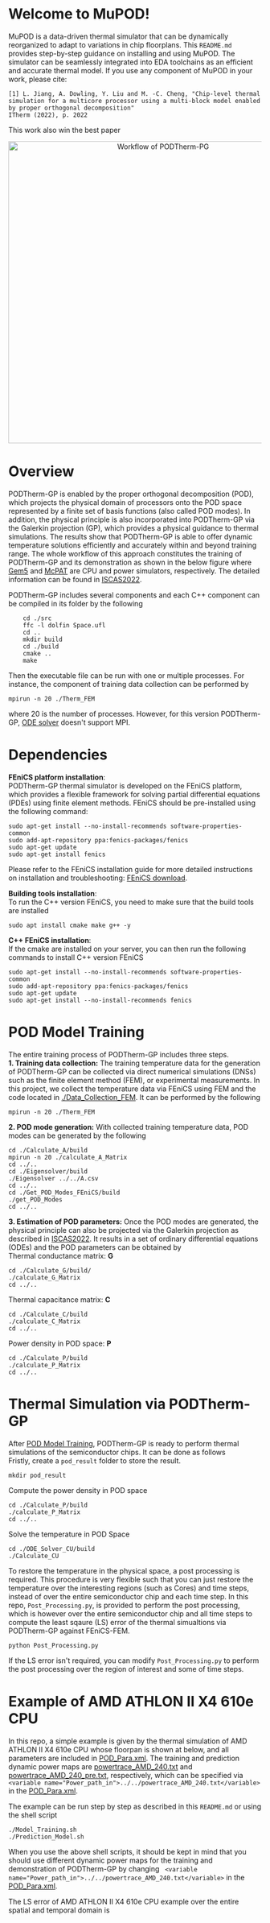 # Welcome to MuPOD!
MuPOD is a data-driven thermal simulator that can be dynamically reorganized to adapt to variations in chip floorplans.
This `README.md` provides step-by-step guidance on installing and using MuPOD. The simulator can be seamlessly integrated into EDA toolchains as an efficient and accurate thermal model. If you use any component of MuPOD in your work, please cite:

```
[1] L. Jiang, A. Dowling, Y. Liu and M. -C. Cheng, "Chip-level thermal simulation for a multicore processor using a multi-block model enabled by proper orthogonal decomposition"
ITherm (2022), p. 2022
```
This work also win the best paper 

<p align="center">
  <img src="Workflow_PODTherm-GP.png" alt="Workflow of PODTherm-PG" width="600">
</pr>




# Overview
PODTherm-GP is enabled by the proper orthogonal decomposition (POD), which projects the physical domain of processors onto the POD space represented by a finite set of basis functions (also called POD modes). In addition, the physical principle is also incorporated into PODTherm-GP via the Galerkin projection (GP), which provides a physical guidance to thermal simulations. The results show that PODTherm-GP is able to offer dynamic temperature solutions efficiently and accurately within and beyond training range.  The whole workflow of this approach constitutes the training of PODTherm-GP and its demonstration as shown in the below figure where [Gem5](https://www.gem5.org/) and [McPAT](https://code.google.com/archive/p/mcpat/) are CPU and power simulators, respectively. The detailed information can be found in [ISCAS2022](https://ieeexplore.ieee.org/abstract/document/9937274).


PODTherm-GP includes several components and each C++ component can be compiled in its folder by the following  
```
    cd ./src  
    ffc -l dolfin Space.ufl  
    cd ..  
    mkdir build  
    cd ./build  
    cmake ..  
    make 
 ```
 Then the executable file can be run with one or multiple processes. For instance, the component of training data collection can be performed by 
 ```
 mpirun -n 20 ./Therm_FEM
 ```
where 20 is the number of processes. However, for this version PODTherm-GP, [ODE solver](https://github.com/WilbertJiang/PODTherm_GP/tree/main/ODE_Solver_CU) doesn't support MPI.   

# Dependencies
**FEniCS platform installation**:  
PODTherm-GP thermal simulator is developed on the FEniCS platform, which provides a flexible framework for solving partial differential equations (PDEs) using finite element methods. FEniCS should be pre-installed using the following command:  
```
sudo apt-get install --no-install-recommends software-properties-common  
sudo add-apt-repository ppa:fenics-packages/fenics  
sudo apt-get update  
sudo apt-get install fenics
```
Please refer to the FEniCS installation guide for more detailed instructions on installation and troubleshooting: [FEniCS download](https://fenicsproject.org/download/.).

**Building tools installation**:   
To run the C++ version FEniCS, you need to make sure that the build tools are installed
```
sudo apt install cmake make g++ -y
```
**C++ FEniCS installation**:  
If the cmake are installed on your server, you can then run the following commands to install C++ version FEniCS
```
sudo apt-get install --no-install-recommends software-properties-common
sudo add-apt-repository ppa:fenics-packages/fenics
sudo apt-get update
sudo apt-get install --no-install-recommends fenics
```

# POD Model Training
The entire training process of PODTherm-GP includes three steps.  
**1. Training data collection:** The training temperature data for the generation of PODTherm-GP can be collected via direct numerical simulations (DNSs) such as the finite element method (FEM), or experimental measurements. In this project, we collect the temperature data via FEniCS using FEM and the code located in [./Data_Collection_FEM](https://github.com/WilbertJiang/PODTherm_GP/tree/main/Data_Collection_FEM). It can be performed by the following  

```
mpirun -n 20 ./Therm_FEM
```
  

    
**2. POD mode generation:** With collected training temperature data, POD modes can be generated by the following    
```
cd ./Calculate_A/build  
mpirun -n 20 ./calculate_A_Matrix  
cd ../..  
cd ./Eigensolver/build  
./Eigensolver ../../A.csv  
cd ../..  
cd ./Get_POD_Modes_FEniCS/build  
./get_POD_Modes  
cd ../..  
```
**3. Estimation of POD parameters:** Once the POD modes are generated, the physical principle can also be projected via the Galerkin projection as described in [ISCAS2022](https://ieeexplore.ieee.org/abstract/document/9937274). It results in a set of ordinary differential equations (ODEs) and the POD parameters can be obtained by  
Thermal conductance matrix: **G**
```
cd ./Calculate_G/build/  
./calculate_G_Matrix  
cd ../..  
```
Thermal capacitance matrix: **C**
```
cd ./Calculate_C/build  
./calculate_C_Matrix  
cd ../..
```
Power density in POD space: **P**
```
cd ./Calculate_P/build   
./calculate_P_Matrix   
cd ../..  
```
# Thermal Simulation via PODTherm-GP  
After [POD Model Training](https://github.com/WilbertJiang/PODTherm_GP/blob/main/README.md#pod-model-training), PODTherm-GP is ready to perform thermal simulations of the semiconductor chips. It can be done as follows   
Fristly, create a `pod_result` folder to store the result.  
```
mkdir pod_result  
```
Compute the power density in POD space  
```
cd ./Calculate_P/build   
./calculate_P_Matrix   
cd ../..  
```
Solve the temperature in POD Space
```
cd ./ODE_Solver_CU/build  
./Calculate_CU  
```
To restore the temperature in the physical space, a post processing is required. This procedure is very flexible such that you can just restore the temperature over the interesting regions (such as Cores) and time steps, instead of  over the entire semiconductor chip and each time step. In this repo, `Post_Processing.py`, is provided to perform the post processing, which is however over the entire semiconductor chip and all time steps to compute the least sqaure (LS) error of the thermal simualtions via PODTherm-GP against FEniCS-FEM.  
```
python Post_Processing.py  
```
If the LS error isn't required, you can modify `Post_Processing.py` to perform the post processing over the region of interest and some of time steps.
# Example of AMD ATHLON II X4 610e CPU
In this repo, a simple example is given by the thermal simulation of AMD ATHLON II X4 610e CPU whose floorpan is shown at below, and all parameters are included in [POD_Para.xml](https://github.com/WilbertJiang/PODTherm_GP/blob/main/POD_Para.xml). The training and prediction dynamic power maps are [powertrace_AMD_240.txt](https://github.com/WilbertJiang/PODTherm_GP/blob/main/powertrace_AMD_240.txt) and [powertrace_AMD_240_pre.txt](https://github.com/WilbertJiang/PODTherm_GP/blob/main/powertrace_AMD_240_pre.txt), respectively, which can be specified via ` <variable name="Power_path_in">../../powertrace_AMD_240.txt</variable>` in the [POD_Para.xml](https://github.com/WilbertJiang/PODTherm_GP/blob/main/POD_Para.xml).



The example can be run step by step as described in this `README.md` or using the shell script
 ```
 ./Model_Training.sh  
./Prediction_Model.sh  
```
When you use the above shell scripts, it should be kept in mind that you should use different dynamic power maps for the training and demonstration of PODTherm-GP by changing ` <variable name="Power_path_in">../../powertrace_AMD_240.txt</variable>` in the [POD_Para.xml](https://github.com/WilbertJiang/PODTherm_GP/blob/main/POD_Para.xml).

The LS error of AMD ATHLON II X4 610e CPU example over the entire spatial and temporal domain is


